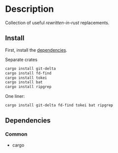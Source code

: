 <!-- vim: set colorcolumn=80: -->

# Description

Collection of useful _rewritten-in-rust_ replacements.

## Install

First, install the [dependencies](#dependencies).

Separate crates

```bash
cargo install git-delta
cargo install fd-find
cargo install tokei
cargo install bat
cargo install ripgrep
```

One liner:

```
cargo install git-delta fd-find tokei bat ripgrep
```

## Dependencies

### Common

- cargo
